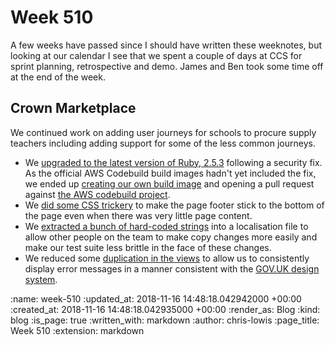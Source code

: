 Week 510
========

A few weeks have passed since I should have written these weeknotes, but looking at our calendar I see that we spent a couple of days at CCS for sprint planning, retrospective and demo. James and Ben took some time off at the end of the week.

## Crown Marketplace

We continued work on adding user journeys for schools to procure supply teachers including adding support for some of the less common journeys.

- We [upgraded to the latest version of Ruby, 2.5.3](https://github.com/Crown-Commercial-Service/crown-marketplace/commit/772153d7f3e95fc52c54ae73982c96537eae1ac9) following a security fix. As the official AWS Codebuild build images hadn't yet included the fix, we ended up [creating our own build image](https://github.com/Crown-Commercial-Service/CMpDevBuildImage_Ruby) and opening a pull request against [the AWS codebuild project](https://github.com/aws/aws-codebuild-docker-images/issues/133).
- We [did some CSS trickery](https://github.com/Crown-Commercial-Service/crown-marketplace/commit/ca85e0870a98f33ee69cb33fac8f3b9f80afb19e) to make the page footer stick to the bottom of the page even when there was very little page content.
- We [extracted a bunch of hard-coded strings](https://github.com/Crown-Commercial-Service/crown-marketplace/commit/eacd512b13a84061787f1d9899839f9a91237e1e) into a localisation file to allow other people on the team to make copy changes more easily and make our test suite less brittle in the face of these changes.
- We reduced some [duplication in the views](https://github.com/Crown-Commercial-Service/crown-marketplace/commit/5d3db187ff46a3c9564cc44992271093e683c3a6) to allow us to consistently display error messages in a manner consistent with the [GOV.UK design system](https://design-system.service.gov.uk/).


:name: week-510
:updated_at: 2018-11-16 14:48:18.042942000 +00:00
:created_at: 2018-11-16 14:48:18.042935000 +00:00
:render_as: Blog
:kind: blog
:is_page: true
:written_with: markdown
:author: chris-lowis
:page_title: Week 510
:extension: markdown
